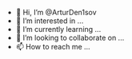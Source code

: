 - 👋 Hi, I’m @ArturDen1sov
- 👀 I’m interested in ...
- 🌱 I’m currently learning ...
- 💞️ I’m looking to collaborate on ...
- 📫 How to reach me ...

<!---
ArturDen1sov/ArturDen1sov is a ✨ special ✨ repository because its `README.md` (this file) appears on your GitHub profile.
You can click the Preview link to take a look at your changes.
--->
